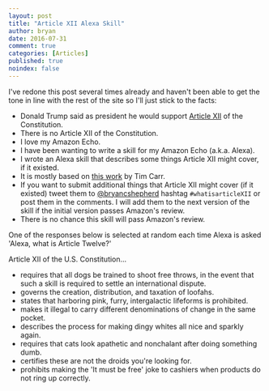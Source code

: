 ```yaml
---
layout: post
title: "Article XII Alexa Skill"
author: bryan
date: 2016-07-31
comment: true
categories: [Articles]
published: true
noindex: false
---
```

I've redone this post several times already and haven't been able to
get the tone in line with the rest of the site so I'll just
stick to the facts:

- Donald Trump said as president he would support [Article XII](http://abcnews.go.com/Politics/donald-trump-hell-protect-constitutions-article-xii/story?id=40422352) of the Constitution.
- There is no Article XII of the Constitution.
- I love my Amazon Echo.
- I have been wanting to write a skill for my Amazon Echo (a.k.a. Alexa).
- I wrote an Alexa skill that describes some things Article XII might cover, if it existed.
- It is mostly based on [this work](http://www.timcarr.net/?p=372) by Tim Carr.
- If you want to submit additional things that Article XII might cover (if it existed) tweet
them to [@bryancshepherd](https://twitter.com/bryancshepherd) hashtag `#whatisarticleXII` or post them in the comments. I will
add them to the next version of the skill if the initial version passes Amazon's
review.
- There is no chance this skill will pass Amazon's review.

One of the responses below is selected at random each time Alexa is
asked 'Alexa, what is Article Twelve?'

Article XII of the U.S. Constitution...

- requires that all dogs be trained to shoot free throws, in the event that
such a skill is required to settle an international dispute.
- governs the creation, distribution, and taxation of loofahs.
- states that harboring pink, furry, intergalactic lifeforms is prohibited.
- makes it illegal to carry different denominations of change in the same pocket.
- describes the process for making dingy whites all nice and sparkly again.
- requires that cats look apathetic and nonchalant after doing something dumb.
- certifies these are not the droids you're looking for.
- prohibits making the 'It must be free' joke to cashiers when products
do not ring up correctly.
